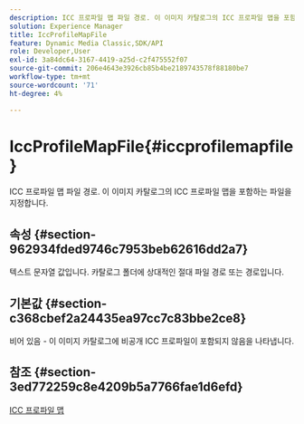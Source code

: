 ```yaml
---
description: ICC 프로파일 맵 파일 경로. 이 이미지 카탈로그의 ICC 프로파일 맵을 포함하는 파일을 지정합니다.
solution: Experience Manager
title: IccProfileMapFile
feature: Dynamic Media Classic,SDK/API
role: Developer,User
exl-id: 3a84dc64-3167-4419-a25d-c2f475552f07
source-git-commit: 206e4643e3926cb85b4be2189743578f88180be7
workflow-type: tm+mt
source-wordcount: '71'
ht-degree: 4%

---
```


# IccProfileMapFile{#iccprofilemapfile}

ICC 프로파일 맵 파일 경로. 이 이미지 카탈로그의 ICC 프로파일 맵을 포함하는 파일을 지정합니다.

## 속성 {#section-962934fded9746c7953beb62616dd2a7}

텍스트 문자열 값입니다. 카탈로그 폴더에 상대적인 절대 파일 경로 또는 경로입니다.

## 기본값 {#section-c368cbef2a24435ea97cc7c83bbe2ce8}

비어 있음 - 이 이미지 카탈로그에 비공개 ICC 프로파일이 포함되지 않음을 나타냅니다.

## 참조 {#section-3ed772259c8e4209b5a7766fae1d6efd}

[ICC 프로파일 맵](../../../../../is-api/image-catalog/image-serving-api-ref/c-image-catalog-reference/c-icc-profile-map-reference/c-icc-profile-map-reference.md#concept-57b9148ce55249cd825cb7ee19ed057c)
